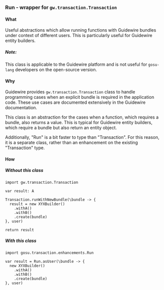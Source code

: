 ### Run - wrapper for `gw.transaction.Transaction`

#### What
Useful abstractions which allow running functions with Guidewire bundles under
context of different users. This is particularly useful for Guidewire entity builders.

##### Note:
This class is applicable to the Guidewire platform and is not useful for
`gosu-lang` developers on the open-source version.

#### Why
Guidewire provides `gw.transaction.Transaction` class to handle programming cases
when an explicit bundle is required in the application code. These use cases are
documented extensively in the Guidewire documentation.

This class is an abstraction for the cases when a function, which requires a bundle,
also returns a value. This is typical for Guidewire entity builders, which require
a bundle but also return an entity object.

Additionally, "Run" is a bit faster to type than "Transaction". For this reason,
it is a separate class, rather than an enhancement on the existing "Transaction" type.

#### How
##### Without this class
```
import gw.transaction.Transaction

var result: A

Transaction.runWithNewBundle(\bundle -> {
  result = new XYXBuilder()
    .withA()
    .withB()
    .create(bundle)
}, user)

return result
```
##### With this class
```
import gosu.transaction.enhancements.Run

var result = Run.asUser(\bundle -> {
  new XYXBuilder()
    .withA()
    .withB()
    .create(bundle)
}, user)
```
